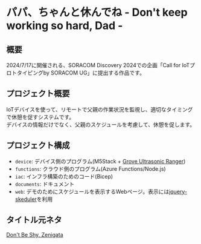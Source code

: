 # パパ、ちゃんと休んでね - Don't keep working so hard, Dad - 

## 概要

2024/7/17に開催される、SORACOM Discovery 2024での企画「Call for IoTプロトタイピングby SORACOM UG」に提出する作品です。

## プロジェクト概要

IoTデバイスを使って、リモートで父親の作業状況を監視し、適切なタイミングで休憩を促すシステムです。  
デバイスの情報だけでなく、父親のスケジュールを考慮して、休憩を促します。

## プロジェクト構成

- `device`: デバイス側のプログラム(M5Stack + [Grove Ultrasonic Ranger](https://wiki.seeedstudio.com/Grove-Ultrasonic_Ranger/))
- `functions`: クラウド側のプログラム(Azure Functions/Node.js)
- `iac`: インフラ構築のためのコード(Bicep)
- `documents`: ドキュメント
- `web`: デモのためにスケジュールを表示するWebページ。表示には[jquery-skeduler](https://github.com/decease/jquery-skeduler)を利用

## タイトル元ネタ

[Don't Be Shy, Zenigata](https://www.youtube.com/watch?v=5sJQIFRTuA8)